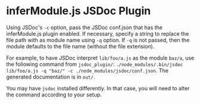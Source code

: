 # inferModule.js JSDoc Plugin
 
Using JSDoc's `-c` option, pass the JSDoc conf.json that has the inferModule.js
plugin enabled. If necessary, specify a string to replace the file path with as
module name using `-q` option. If `-q` is not passed, then the module defaults
to the file name (without the file extension).

For example, to have JSDoc interpret `lib/foo/a.js` as the module `baz/a`, use
the following command from `jsdoc_plugin/`: `./node_modules/.bin/jsdoc
lib/foo/a.js -q "baz/" -c ./node_modules/jsdoc/conf.json`. The generated
documentation is in `out/`.

You may have `jsdoc` installed differently. In that case, you will need to
alter the command according to your setup.